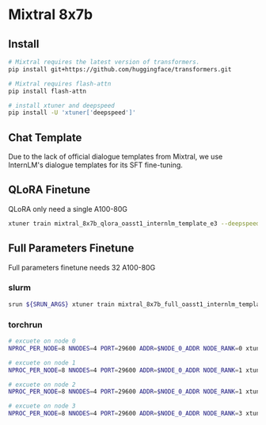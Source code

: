 # Mixtral 8x7b

## Install
```bash
# Mixtral requires the latest version of transformers.
pip install git+https://github.com/huggingface/transformers.git

# Mixtral requires flash-attn
pip install flash-attn

# install xtuner and deepspeed
pip install -U 'xtuner['deepspeed']'
```
## Chat Template

Due to the lack of official dialogue templates from Mixtral, we use InternLM's dialogue templates for its SFT fine-tuning.


## QLoRA Finetune
QLoRA only need a single A100-80G

```bash
xtuner train mixtral_8x7b_qlora_oasst1_internlm_template_e3 --deepspeed deepspeed_zero2
```


## Full Parameters Finetune

Full parameters finetune needs 32 A100-80G

### slurm
```bash
srun ${SRUN_ARGS} xtuner train mixtral_8x7b_full_oasst1_internlm_template_e3 --deepspeed deepspeed_zero3 --launcher slurm
```

### torchrun

```bash
# excuete on node 0
NPROC_PER_NODE=8 NNODES=4 PORT=29600 ADDR=$NODE_0_ADDR NODE_RANK=0 xtuner train mixtral_8x7b_full_oasst1_internlm_template_e3 --deepspeed deepspeed_zero3

# excuete on node 1
NPROC_PER_NODE=8 NNODES=4 PORT=29600 ADDR=$NODE_0_ADDR NODE_RANK=1 xtuner train mixtral_8x7b_full_oasst1_internlm_template_e3 --deepspeed deepspeed_zero3

# excuete on node 2
NPROC_PER_NODE=8 NNODES=4 PORT=29600 ADDR=$NODE_0_ADDR NODE_RANK=1 xtuner train mixtral_8x7b_full_oasst1_internlm_template_e3 --deepspeed deepspeed_zero3

# excuete on node 3
NPROC_PER_NODE=8 NNODES=4 PORT=29600 ADDR=$NODE_0_ADDR NODE_RANK=3 xtuner train mixtral_8x7b_full_oasst1_internlm_template_e3 --deepspeed deepspeed_zero3
```
